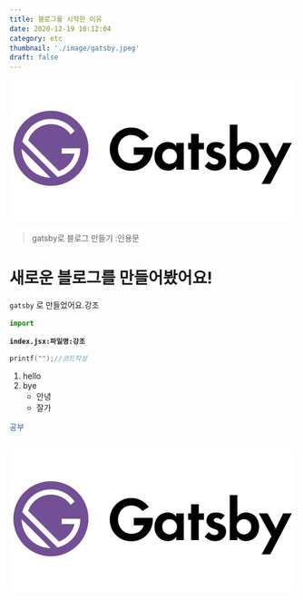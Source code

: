 ```yaml
---
title: 블로그를 시작한 이유
date: 2020-12-19 16:12:04
category: etc
thumbnail: './image/gatsby.jpeg'
draft: false
---
```


![gatsby](./image/gatsby.jpeg)
>gatsby로 블로그 만들기 :인용문

# 새로운 블로그를 만들어봤어요!

`gatsby` 로 만들었어요.강조

```jsx
import 
```

**`index.jsx:파일명:강조`**

```c
printf("");//코드작성
```

1. hello
2. bye 
    - 안녕
    - 잘가 
    
<p style="color: #3b5998"> 공부 </p>
<br>
<img src="image/gatsby.jpeg">